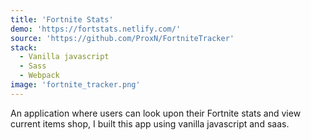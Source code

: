 ```yaml
---
title: 'Fortnite Stats'
demo: 'https://fortstats.netlify.com/'
source: 'https://github.com/ProxN/FortniteTracker'
stack:
  - Vanilla javascript
  - Sass
  - Webpack
image: 'fortnite_tracker.png'
---
```


An application where users can look upon their Fortnite stats and view current items shop, I built this app using vanilla javascript and saas.
